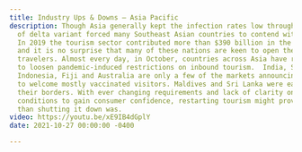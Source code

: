 ```yaml
---
title: Industry Ups & Downs – Asia Pacific
description: Though Asia generally kept the infection rates low throughout 2020, arrival
  of delta variant forced many Southeast Asian countries to contend with big outbreaks.
  In 2019 the tourism sector contributed more than $390 billion in the regional economies,
  and it is no surprise that many of these nations are keen to open the borders to
  travelers. Almost every day, in October, countries across Asia have revealed plans
  to loosen pandemic-induced restrictions on inbound tourism.  India, Singapore, Thailand,
  Indonesia, Fiji and Australia are only a few of the markets announcing their plans
  to welcome mostly vaccinated visitors. Maldives and Sri Lanka were early in opening
  their borders. With ever changing requirements and lack of clarity on the local
  conditions to gain consumer confidence, restarting tourism might prove to be harder
  than shutting it down was.
video: https://youtu.be/xE9IB4dGplY
date: 2021-10-27 00:00:00 -0400

---
```

